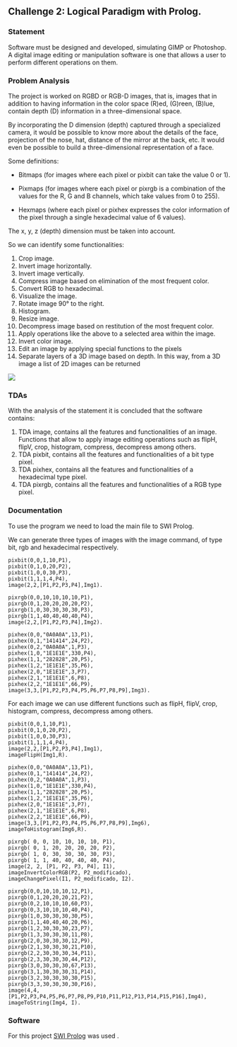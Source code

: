 ## Challenge 2: Logical Paradigm with Prolog.

### Statement

Software must be designed and developed, simulating GIMP or Photoshop. A digital image editing or manipulation software is one that allows a user to perform different operations on them.

### Problem Analysis

The project is worked on RGBD or RGB-D images, that is, images that in addition to having information in the color space (R)ed, (G)reen, (B)lue, contain depth (D) information in a three-dimensional space.

By incorporating the D dimension (depth) captured through a specialized camera, it would be possible to know more about the details of the face, projection of the nose, hat, distance of the mirror at the back, etc. It would even be possible to build a three-dimensional representation of a face.

Some definitions:

* Bitmaps (for images where each pixel or pixbit can take the value 0 or 1).

* Pixmaps (for images where each pixel or pixrgb is a combination of the values for the R, G and B channels, which take values from 0 to 255).

* Hexmaps (where each pixel or pixhex expresses the color information of the pixel through a single hexadecimal value of 6 values).

The x, y, z (depth) dimension must be taken into account.

So we can identify some functionalities:

1. Crop image.
2. Invert image horizontally.
3. Invert image vertically.
4. Compress image based on elimination of the most frequent color.
5. Convert RGB to hexadecimal.
6. Visualize the image.
7. Rotate image 90° to the right.
8. Histogram.
9. Resize image.
10. Decompress image based on restitution of the most frequent color.
11. Apply operations like the above to a selected area within the image.
12. Invert color image.
13. Edit an image by applying special functions to the pixels
14. Separate layers of a 3D image based on depth. In this way, from a 3D image a list of 2D images can be returned

![](https://miro.medium.com/max/1306/1*I0I0QKbcXrvyI2usu-si_Q.webp)


### TDAs

With the analysis of the statement it is concluded that the software contains:
1. TDA image, contains all the features and functionalities of an image. Functions that allow to apply image editing operations such as flipH, flipV, crop, histogram, compress, decompress among others.
2. TDA pixbit, contains all the features and functionalities of a bit type pixel.
3. TDA pixhex, contains all the features and functionalities of a hexadecimal type pixel.
4. TDA pixrgb, contains all the features and functionalities of a RGB type pixel. 


### Documentation

To use the program we need to load the main file to SWI Prolog.

We can generate three types of images with the image command, of type bit, rgb and hexadecimal respectively.

```
pixbit(0,0,1,10,P1),
pixbit(0,1,0,20,P2),
pixbit(1,0,0,30,P3),
pixbit(1,1,1,4,P4),
image(2,2,[P1,P2,P3,P4],Img1).

pixrgb(0,0,10,10,10,10,P1),
pixrgb(0,1,20,20,20,20,P2),
pixrgb(1,0,30,30,30,30,P3),
pixrgb(1,1,40,40,40,40,P4),
image(2,2,[P1,P2,P3,P4],Img2).

pixhex(0,0,"0A0A0A",13,P1),
pixhex(0,1,"141414",24,P2),
pixhex(0,2,"0A0A0A",1,P3),
pixhex(1,0,"1E1E1E",330,P4),
pixhex(1,1,"282828",20,P5),
pixhex(1,2,"1E1E1E",35,P6),
pixhex(2,0,"1E1E1E",3,P7),
pixhex(2,1,"1E1E1E",6,P8),
pixhex(2,2,"1E1E1E",66,P9),
image(3,3,[P1,P2,P3,P4,P5,P6,P7,P8,P9],Img3).

```
For each image we can use different functions such as flipH, flipV, crop, histogram, compress, decompress among others.

```
pixbit(0,0,1,10,P1),
pixbit(0,1,0,20,P2),
pixbit(1,0,0,30,P3),
pixbit(1,1,1,4,P4),
image(2,2,[P1,P2,P3,P4],Img1),
imageFlipH(Img1,R).
```

```
pixhex(0,0,"0A0A0A",13,P1),
pixhex(0,1,"141414",24,P2),
pixhex(0,2,"0A0A0A",1,P3),
pixhex(1,0,"1E1E1E",330,P4),
pixhex(1,1,"282828",20,P5),
pixhex(1,2,"1E1E1E",35,P6),
pixhex(2,0,"1E1E1E",3,P7),
pixhex(2,1,"1E1E1E",6,P8),
pixhex(2,2,"1E1E1E",66,P9),
image(3,3,[P1,P2,P3,P4,P5,P6,P7,P8,P9],Img6),
imageToHistogram(Img6,R).
```

```
pixrgb( 0, 0, 10, 10, 10, 10, P1), 
pixrgb( 0, 1, 20, 20, 20, 20, P2), 
pixrgb( 1, 0, 30, 30, 30, 30, P3), 
pixrgb( 1, 1, 40, 40, 40, 40, P4), 
image(2, 2, [P1, P2, P3, P4], I1), 
imageInvertColorRGB(P2, P2_modificado), 
imageChangePixel(I1, P2_modificado, I2).
```

```
pixrgb(0,0,10,10,10,12,P1),
pixrgb(0,1,20,20,20,21,P2),
pixrgb(0,2,10,10,10,60,P3),
pixrgb(0,3,10,10,10,40,P4),
pixrgb(1,0,30,30,30,30,P5),
pixrgb(1,1,40,40,40,20,P6),
pixrgb(1,2,30,30,30,23,P7),
pixrgb(1,3,30,30,30,11,P8),
pixrgb(2,0,30,30,30,12,P9),
pixrgb(2,1,30,30,30,21,P10),
pixrgb(2,2,30,30,30,34,P11),
pixrgb(2,3,30,30,30,44,P12),
pixrgb(3,0,30,30,30,67,P13),
pixrgb(3,1,30,30,30,31,P14),
pixrgb(3,2,30,30,30,30,P15),
pixrgb(3,3,30,30,30,30,P16),
image(4,4,[P1,P2,P3,P4,P5,P6,P7,P8,P9,P10,P11,P12,P13,P14,P15,P16],Img4),
imageToString(Img4, I).
```

### Software

For this project [SWI Prolog](https://www.swi-prolog.org/pldoc/man?section=typetest) was used . 

